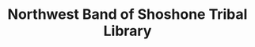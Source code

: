 ---
layout: repo
title: "Northwest Band of Shoshone Tribal Library"
id: 25357
permalink: repos/25357/
---